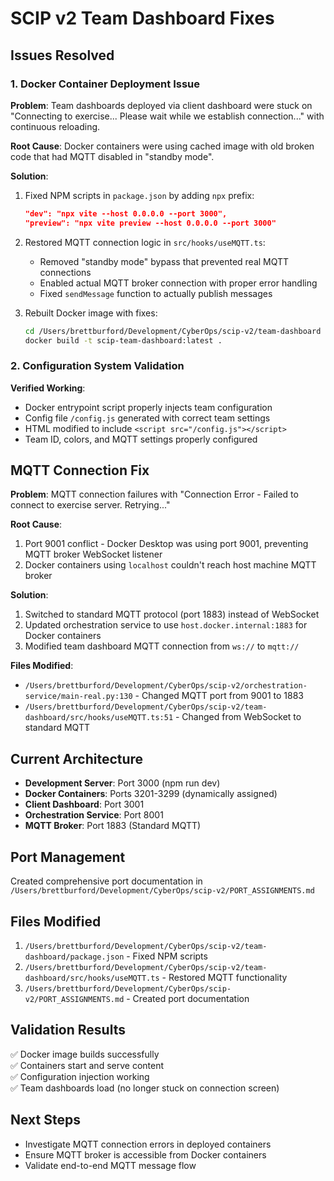 # SCIP v2 Team Dashboard Fixes

## Issues Resolved

### 1. Docker Container Deployment Issue
**Problem**: Team dashboards deployed via client dashboard were stuck on "Connecting to exercise... Please wait while we establish connection..." with continuous reloading.

**Root Cause**: Docker containers were using cached image with old broken code that had MQTT disabled in "standby mode".

**Solution**:
1. Fixed NPM scripts in `package.json` by adding `npx` prefix:
   ```json
   "dev": "npx vite --host 0.0.0.0 --port 3000",
   "preview": "npx vite preview --host 0.0.0.0 --port 3000"
   ```

2. Restored MQTT connection logic in `src/hooks/useMQTT.ts`:
   - Removed "standby mode" bypass that prevented real MQTT connections
   - Enabled actual MQTT broker connection with proper error handling
   - Fixed `sendMessage` function to actually publish messages

3. Rebuilt Docker image with fixes:
   ```bash
   cd /Users/brettburford/Development/CyberOps/scip-v2/team-dashboard
   docker build -t scip-team-dashboard:latest .
   ```

### 2. Configuration System Validation
**Verified Working**:
- Docker entrypoint script properly injects team configuration
- Config file `/config.js` generated with correct team settings
- HTML modified to include `<script src="/config.js"></script>`
- Team ID, colors, and MQTT settings properly configured

## MQTT Connection Fix
**Problem**: MQTT connection failures with "Connection Error - Failed to connect to exercise server. Retrying..."

**Root Cause**: 
1. Port 9001 conflict - Docker Desktop was using port 9001, preventing MQTT broker WebSocket listener
2. Docker containers using `localhost` couldn't reach host machine MQTT broker

**Solution**:
1. Switched to standard MQTT protocol (port 1883) instead of WebSocket
2. Updated orchestration service to use `host.docker.internal:1883` for Docker containers
3. Modified team dashboard MQTT connection from `ws://` to `mqtt://`

**Files Modified**:
- `/Users/brettburford/Development/CyberOps/scip-v2/orchestration-service/main-real.py:130` - Changed MQTT port from 9001 to 1883
- `/Users/brettburford/Development/CyberOps/scip-v2/team-dashboard/src/hooks/useMQTT.ts:51` - Changed from WebSocket to standard MQTT

## Current Architecture
- **Development Server**: Port 3000 (npm run dev)
- **Docker Containers**: Ports 3201-3299 (dynamically assigned)
- **Client Dashboard**: Port 3001
- **Orchestration Service**: Port 8001
- **MQTT Broker**: Port 1883 (Standard MQTT)

## Port Management
Created comprehensive port documentation in `/Users/brettburford/Development/CyberOps/scip-v2/PORT_ASSIGNMENTS.md`

## Files Modified
1. `/Users/brettburford/Development/CyberOps/scip-v2/team-dashboard/package.json` - Fixed NPM scripts
2. `/Users/brettburford/Development/CyberOps/scip-v2/team-dashboard/src/hooks/useMQTT.ts` - Restored MQTT functionality
3. `/Users/brettburford/Development/CyberOps/scip-v2/PORT_ASSIGNMENTS.md` - Created port documentation

## Validation Results
✅ Docker image builds successfully  
✅ Containers start and serve content  
✅ Configuration injection working  
✅ Team dashboards load (no longer stuck on connection screen)

## Next Steps
- Investigate MQTT connection errors in deployed containers
- Ensure MQTT broker is accessible from Docker containers
- Validate end-to-end MQTT message flow